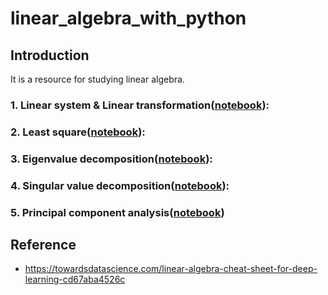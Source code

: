 # linear_algebra_with_python

## Introduction

It is a resource for studying linear algebra.

### 1. Linear system & Linear transformation([notebook](https://github.com/RRoundTable/linear_algebra_with_python/blob/master/linear_system_and_linear_transformation.ipynb)): 


### 2. Least square([notebook](https://github.com/RRoundTable/linear_algebra_with_python/blob/master/Least_square_problems.ipynb)): 


### 3. Eigenvalue decomposition([notebook]()): 


### 4. Singular value decomposition([notebook](https://github.com/RRoundTable/linear_algebra_with_python/blob/master/EigenDecomposition.ipynb)): 


### 5. Principal component analysis([notebook](https://github.com/RRoundTable/linear_algebra_with_python/blob/master/PCA.ipynb))


## Reference
- https://towardsdatascience.com/linear-algebra-cheat-sheet-for-deep-learning-cd67aba4526c
